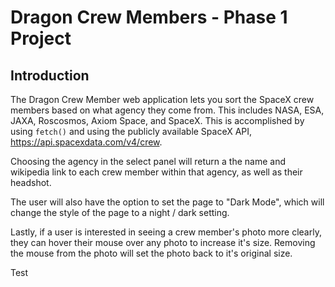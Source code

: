 # Dragon Crew Members - Phase 1 Project


## Introduction
The Dragon Crew Member web application lets you sort the SpaceX crew members based on what agency they come from. This includes NASA, ESA, JAXA, Roscosmos, Axiom Space, and SpaceX. This is accomplished by using `fetch()` and using the publicly available SpaceX API, https://api.spacexdata.com/v4/crew.

Choosing the agency in the select panel will return a the name and wikipedia link to each crew member within that agency, as well as their headshot.

The user will also have the option to set the page to "Dark Mode", which will change the style of the page to a night / dark setting.

Lastly, if a user is interested in seeing a crew member's photo more clearly, they can hover their mouse over any photo to increase it's size. Removing the mouse from the photo will set the photo back to it's original size. 

Test









